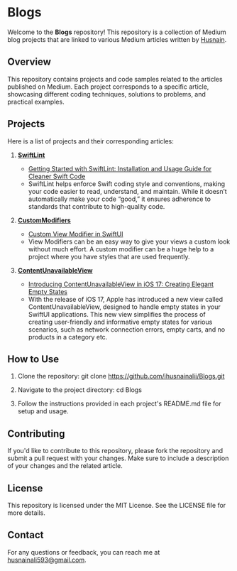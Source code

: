 # Blogs

Welcome to the **Blogs** repository! This repository is a collection of Medium blog projects that are linked to various Medium articles written by [Husnain](https://medium.com/@husnainali593).

## Overview

This repository contains projects and code samples related to the articles published on Medium. Each project corresponds to a specific article, showcasing different coding techniques, solutions to problems, and practical examples.

## Projects

Here is a list of projects and their corresponding articles:

1. **[SwiftLint](https://github.com/ihusnainalii/Blogs/tree/main/SwiftLint)**
   - [Getting Started with SwiftLint: Installation and Usage Guide for Cleaner Swift Code](https://medium.com/@husnainali593/getting-started-with-swiftlint-installation-and-usage-guide-for-cleaner-swift-code-386fee117fbb)
   - SwiftLint helps enforce Swift coding style and conventions, making your code easier to read, understand, and maintain. While it doesn’t automatically make your code “good,” it ensures adherence to standards that contribute to high-quality code.

2. **[CustomModifiers](https://github.com/ihusnainalii/Blogs/tree/main/CustomModifiers)**
   - [Custom View Modifier in SwiftUI](https://medium.com/@husnainali593/custom-view-modifier-in-swiftui-431f7f10ff2b)
   - View Modifiers can be an easy way to give your views a custom look without much effort. A custom modifier can be a huge help to a project where you have styles that are used frequently.

3. **[ContentUnavailableView](https://github.com/ihusnainalii/Blogs/tree/main/ContentUnavailableView)**
   - [Introducing ContentUnavailableView in iOS 17: Creating Elegant Empty States]([URL-to-Article-3](https://medium.com/@husnainali593/introducing-contentunavailableview-in-ios-17-creating-elegant-empty-states-8053ad28d353))
   - With the release of iOS 17, Apple has introduced a new view called ContentUnavailableView, designed to handle empty states in your SwiftUI applications. This new view simplifies the process of creating user-friendly and informative empty states for various scenarios, such as network connection errors, empty carts, and no products in a category etc.

## How to Use

1. Clone the repository:
   git clone https://github.com/ihusnainalii/Blogs.git

2. Navigate to the project directory:
  cd Blogs

3. Follow the instructions provided in each project's README.md file for setup and usage.

## Contributing

If you'd like to contribute to this repository, please fork the repository and submit a pull request with your changes. Make sure to include a description of your changes and the related article.

## License

This repository is licensed under the MIT License. See the LICENSE file for more details.

## Contact

For any questions or feedback, you can reach me at husnainali593@gmail.com.
